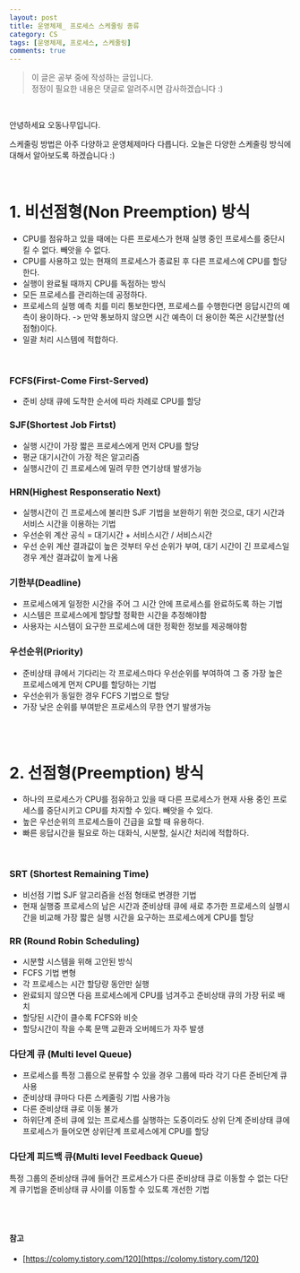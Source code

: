 ```yaml
---
layout: post
title: 운영체제_ 프로세스 스케줄링 종류
category: CS
tags: [운영체제, 프로세스, 스케줄링]
comments: true
---
```


>이 글은 공부 중에 작성하는 글입니다.       
>정정이 필요한 내용은 댓글로 알려주시면 감사하겠습니다 :)

<br>

안녕하세요 오동나무입니다.  <br>

스케줄링 방법은 아주 다양하고 운영체제마다 다릅니다. 오늘은 다양한 스케줄링 방식에 대해서 알아보도록 하겠습니다 :)

<br>

# 1.  비선점형(Non Preemption) 방식

- CPU를 점유하고 있을 때에는 다른 프로세스가 현재 실행 중인 프로세스를 중단시킬 수 없다. 빼앗을 수 없다.
- CPU를 사용하고 있는 현재의 프로세스가 종료된 후 다른 프로세스에 CPU를 할당한다.
- 실행이 완료될 때까지 CPU를 독점하는 방식
- 모든 프로세스를 관리하는데 공정하다.
- 프로세스의 실행 예측 치를 미리 통보한다면, 프로세스를 수행한다면 응답시간의 예측이 용이하다. -> 만약 통보하지 않으면 시간 예측이 더 용이한 쪽은 시간분할(선점형)이다.
- 일괄 처리 시스템에 적합하다.

<br>

### FCFS(First-Come First-Served)
- 준비 상태 큐에 도착한 순서에 따라 차례로 CPU를 할당

### SJF(Shortest Job Firtst)
- 실행 시간이 가장 짧은 프로세스에게 먼저 CPU를 할당
- 평균 대기시간이 가장 적은 알고리즘
- 실행시간이 긴 프로세스에 밀려  무한 연기상태 발생가능

### HRN(Highest Responseratio Next)
- 실행시간이 긴 프로세스에 불리한 SJF 기법을 보완하기 위한 것으로, 대기 시간과 서비스 시간을 이용하는 기법
- 우선순위 계산 공식 = 대기시간 + 서비스시간 / 서비스시간
- 우선 순위 계산 결과값이 높은 것부터 우선  순위가 부여, 대기 시간이 긴 프로세스일 경우 계산 결과값이 높게 나옴

### 기한부(Deadline)
- 프로세스에게 일정한 시간을 주어 그 시간 안에 프로세스를 완료하도록 하는 기법
- 시스템은 프로세스에게 할당할 정확한 시간을 추정해야함
- 사용자는 시스템이 요구한 프로세스에 대한 정확한 정보를 제공해야함

### 우선순위(Priority)
- 준비상태 큐에서 기다리는 각 프로세스마다 우선순위를 부여하여 그 중 가장 높은 프로세스에게 먼저 CPU를 할당하는 기법
- 우선순위가 동일한 경우 FCFS 기법으로 할당
- 가장 낮은 순위를 부여받은 프로세스의 무한 연기 발생가능


<br>
<br>

# 2. 선점형(Preemption) 방식

- 하나의 프로세스가 CPU를 점유하고 있을 때 다른 프로세스가 현재 사용 중인 프로세스를 중단시키고 CPU를 차지할 수 있다. 빼앗을 수 있다.
- 높은 우선순위의 프로세스들이 긴급을 요할 때 유용하다.
- 빠른 응답시간을 필요로 하는 대화식, 시분할, 실시간 처리에 적합하다.

<br>

### SRT (Shortest Remaining Time)
- 비선점 기법 SJF 알고리즘을 선점 형태로 변경한 기법
- 현재 실행중  프로세스의 남은 시간과 준비상태 큐에 새로 추가한 프로세스의 실행시간을 비교해 가장 짧은 실행 시간을 요구하는 프로세스에게 CPU를 할당

###  RR (Round Robin Scheduling)
- 시분할 시스템을 위해 고안된 방식
- FCFS 기법 변형
- 각 프로세스는 시간 할당량 동안만 실행
- 완료되지 않으면 다음 프로세스에게 CPU를 넘겨주고 준비상태 큐의 가장 뒤로 배치
- 할당된 시간이 클수록 FCFS와 비슷
- 할당시간이 작을 수록 문맥 교환과 오버헤드가 자주 발생


### 다단계 큐 (Multi level Queue)
- 프로세스를 특정 그룹으로 분류할 수 있을 경우 그룹에 따라 각기 다른 준비단계 큐 사용
- 준비상태 큐마다 다른 스케줄링 기법 사용가능
- 다른 준비상태 큐로  이동 불가
- 하위단계 준비 큐에 있는 프로세스를 실행하는 도중이라도 상위 단계 준비상태 큐에  프로세스가 들어오면 상위단계 프로세스에게 CPU를 할당

### 다단계 피드백 큐(Multi level Feedback Queue)
특정 그룹의 준비상태 큐에 들어간 프로세스가 다른 준비상태 큐로 이동할 수  없는 다단계 큐기법을 준비상태 큐 사이를 이동할 수 있도록 개선한 기법



<br>
<br>

####  참고
- [https://colomy.tistory.com/120](https://colomy.tistory.com/120)


<br>
<br>


